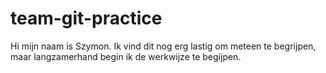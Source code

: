 # team-git-practice

Hi mijn naam is Szymon.
Ik vind dit nog erg lastig om meteen te begrijpen, maar langzamerhand begin ik de werkwijze te begijpen.

